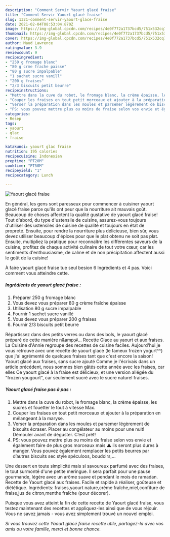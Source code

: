 ```yaml
---
description: "Comment Servir Yaourt glacé fraise"
title: "Comment Servir Yaourt glacé fraise"
slug: 1321-comment-servir-yaourt-glace-fraise
date: 2021-02-04T08:53:04.870Z
image: https://img-global.cpcdn.com/recipes/4e0f772a1737bcd5/751x532cq70/yaourt-glace-fraise-photo-principale-de-la-recette.jpg
thumbnail: https://img-global.cpcdn.com/recipes/4e0f772a1737bcd5/751x532cq70/yaourt-glace-fraise-photo-principale-de-la-recette.jpg
cover: https://img-global.cpcdn.com/recipes/4e0f772a1737bcd5/751x532cq70/yaourt-glace-fraise-photo-principale-de-la-recette.jpg
author: Maud Lawrence
ratingvalue: 3.9
reviewcount: 9
recipeingredient:
- "250 g fromage blanc"
- "80 g crme frache paisse"
- "80 g sucre impalpable"
- "1 sachet sucre vanill"
- "200 g fraises"
- "2/3 biscuits petit beurre"
recipeinstructions:
- "Mettre dans la cuve du robot, le fromage blanc, la crème épaisse, les sucres et fouetter le tout à vitesse Max."
- "Couper les fraises en tout petit morceaux et ajouter à la préparation en mélangeant à la maryse."
- "Verser la préparation dans les moules et parsemer légèrement de biscuits écraser. Placer au congélateur au moins pour une nuit! Démouler avant de déguster. C’est prêt!"
- "PS: vous pouvez mettre plus ou moins de fraise selon vos envie et également faire de plus gros morceaux mais ⚠️ ils seront plus dures à manger. Vous pouvez également remplacer les petits beurres par d’autres biscuits sec style spéculoos, boudoirs,..."
categories:
- Resep
tags:
- yaourt
- glac
- fraise

katakunci: yaourt glac fraise 
nutrition: 195 calories
recipecuisine: Indonesian
preptime: "PT20M"
cooktime: "PT50M"
recipeyield: "1"
recipecategory: Lunch

---
```



![Yaourt glacé fraise](https://img-global.cpcdn.com/recipes/4e0f772a1737bcd5/751x532cq70/yaourt-glace-fraise-photo-principale-de-la-recette.jpg)

En général, les gens sont paresseux pour commencer à cuisiner yaourt glacé fraise parce qu'ils ont peur que la nourriture ait mauvais goût. Beaucoup de choses affectent la qualité gustative de yaourt glacé fraise! Tout d'abord, du type d'ustensile de cuisine, assurez-vous toujours d'utiliser des ustensiles de cuisine de qualité et toujours en état de propreté. Ensuite, pour rendre la nourriture plus délicieuse, bien sûr, vous devez utiliser beaucoup d'épices pour que le plat obtenu ne soit pas plat. Ensuite, multipliez la pratique pour reconnaître les différentes saveurs de la cuisine, profitez de chaque activité culinaire de tout votre cœur, car les sentiments d'enthousiasme, de calme et de non précipitation affectent aussi le goût de la cuisine!

<!--inarticleads1-->

À faire yaourt glacé fraise tue seul besion 6 Ingrédients et 4 pas. Voici comment vous atteindre cette.

##### Ingrédients de yaourt glacé fraise :

1. Préparer 250 g fromage blanc
1. Vous devez vous préparer 80 g crème fraîche épaisse
1. Utilisation 80 g sucre impalpable
1. Fournir 1 sachet sucre vanillé
1. Vous devez vous préparer 200 g fraises
1. Fournir 2/3 biscuits petit beurre


Répartissez dans des petits verres ou dans des bols, le yaourt glacé préparé de cette manière n&amp;amp;#… Recette Glace au yaourt et aux fraises. La Cuisine d&#39;Annie regroupe des recettes de cuisine faciles. Aujourd&#39;hui je vous retrouve avec une recette de yaourt glacé (le fameux frozen yogurt^^) que j&#39;ai agrémenté de quelques fraises tant que c&#39;est encore la saison! Yaourt glacé aux fraises, sans sucre ajouté Comme je l&#39;écrivais dans un article précédent, nous sommes bien gâtés cette année avec les fraises, car elles Ce yaourt glacé à la fraise est délicieux, et une version allégée du &#34;frozen yougourt&#34;, car seulement sucré avec le sucre naturel fraises. 

<!--inarticleads2-->

##### Yaourt glacé fraise pas à pas :

1. Mettre dans la cuve du robot, le fromage blanc, la crème épaisse, les sucres et fouetter le tout à vitesse Max.
1. Couper les fraises en tout petit morceaux et ajouter à la préparation en mélangeant à la maryse.
1. Verser la préparation dans les moules et parsemer légèrement de biscuits écraser. Placer au congélateur au moins pour une nuit! Démouler avant de déguster. C’est prêt!
1. PS: vous pouvez mettre plus ou moins de fraise selon vos envie et également faire de plus gros morceaux mais ⚠️ ils seront plus dures à manger. Vous pouvez également remplacer les petits beurres par d’autres biscuits sec style spéculoos, boudoirs,...


Une dessert en toute simplicité mais si savoureux parfumé avec des fraises, le tout surmonté d&#39;une petite meringue. Il sera parfait pour une pause gourmande, légère avec un arôme suave et pendant le mois de ramadan. Recette de Yaourt glacé aux fraises. Facile et rapide à réaliser, goûteuse et diététique. Ingrédients: fraises,yaourt nature,crème fraîche,miel,confiture de fraise,jus de citron,menthe fraîche (pour décorer). 

<!--inarticleads1-->

<p>
Puisque vous avez atteint la fin de cette recette de Yaourt glacé fraise, vous testez maintenant des recettes et appliquez-les ainsi que de vous réjouir. Vous ne savez jamais - vous avez simplement trouvé un nouvel emploi.
</p>

<p>
<i>Si vous trouvez cette Yaourt glacé fraise recette utile, partagez-la avec vos amis ou votre famille, merci et bonne chance.</i>
</p>
